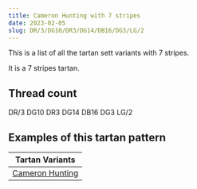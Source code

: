 ```yaml
---
title: Cameron Hunting with 7 stripes
date: 2023-02-05
slug: DR/3/DG10/DR3/DG14/DB16/DG3/LG/2
---
```

This is a list of all the tartan sett variants with 7 stripes.

It is a 7 stripes tartan.


## Thread count
DR/3 DG10 DR3 DG14 DB16 DG3 LG/2

## Examples of this tartan pattern

| Tartan Variants |
|---------------|
| [Cameron Hunting](/variants/dr/3/dg10/dr3/dg14/db16/dg3/lg/2-db000052-dg11450d-draa0000-lgaaaa00)||
